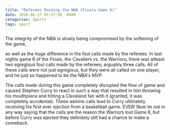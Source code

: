 ```yaml
---
title: "Referees Ruining the NBA (Finals Game 6)"
date: 2016-06-17 05:57:58 -0400
categories: Sports
tags: sport
---
```

The integrity of the NBA is slowly being compromised by the softening of the game,
<!--sep-->
as well as the huge difference in the foul calls
made by the referees. In last nights game 6 of the Finals, the Cavaliers vs. the Warriors, there was atleast two egregious foul calls
made by the referees; arguably three calls. All of these calls were not just egregious, but they were all called on one player, and
he just so happened to be the NBA's MVP.

The calls made during this game completely disrupted the flow of game and caused Stephen Curry to react in such a way that
resulted in him throwing his mouthpiece and hitting a Cleveland fan with it (granted, it was completely accidental). These asinine
calls lead to Curry ultimately receiving his first ever ejection from a basketball game. EVER! Now im not in any way saying that the calls
are the reason the Warriors lost Game 6, but before Curry was ejected they definitely still had a chance to make a comeback.
